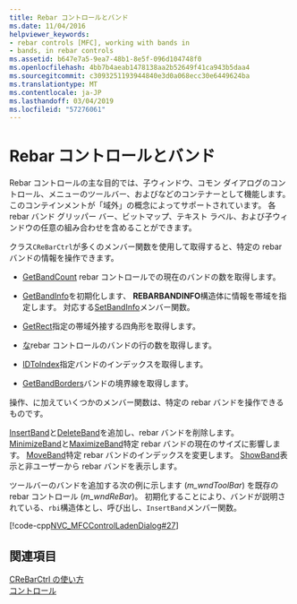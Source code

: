 ```yaml
---
title: Rebar コントロールとバンド
ms.date: 11/04/2016
helpviewer_keywords:
- rebar controls [MFC], working with bands in
- bands, in rebar controls
ms.assetid: b647e7a5-9ea7-48b1-8e5f-096d104748f0
ms.openlocfilehash: 4bb7b4aeab1478138aa2b52649f41ca943b5daa4
ms.sourcegitcommit: c3093251193944840e3d0a068ecc30e6449624ba
ms.translationtype: MT
ms.contentlocale: ja-JP
ms.lasthandoff: 03/04/2019
ms.locfileid: "57276061"
---
```

# <a name="rebar-controls-and-bands"></a>Rebar コントロールとバンド

Rebar コントロールの主な目的では、子ウィンドウ、コモン ダイアログのコントロール、メニューのツールバー、およびなどのコンテナーとして機能します。 このコンテインメントが「域外」の概念によってサポートされています。 各 rebar バンド グリッパー バー、ビットマップ、テキスト ラベル、および子ウィンドウの任意の組み合わせを含めることができます。

クラス`CReBarCtrl`が多くのメンバー関数を使用して取得すると、特定の rebar バンドの情報を操作できます。

- [GetBandCount](../mfc/reference/crebarctrl-class.md#getbandcount) rebar コントロールでの現在のバンドの数を取得します。

- [GetBandInfo](../mfc/reference/crebarctrl-class.md#getbandinfo)を初期化します、 **REBARBANDINFO**構造体に情報を帯域を指定します。 対応する[SetBandInfo](../mfc/reference/crebarctrl-class.md#setbandinfo)メンバー関数。

- [GetRect](../mfc/reference/crebarctrl-class.md#getrect)指定の帯域外接する四角形を取得します。

- [な](../mfc/reference/crebarctrl-class.md#getrowcount)rebar コントロールのバンドの行の数を取得します。

- [IDToIndex](../mfc/reference/crebarctrl-class.md#idtoindex)指定バンドのインデックスを取得します。

- [GetBandBorders](../mfc/reference/crebarctrl-class.md#getbandborders)バンドの境界線を取得します。

操作、に加えていくつかのメンバー関数は、特定の rebar バンドを操作できるものです。

[InsertBand](../mfc/reference/crebarctrl-class.md#insertband)と[DeleteBand](../mfc/reference/crebarctrl-class.md#deleteband)を追加し、rebar バンドを削除します。 [MinimizeBand](../mfc/reference/crebarctrl-class.md#minimizeband)と[MaximizeBand](../mfc/reference/crebarctrl-class.md#maximizeband)特定 rebar バンドの現在のサイズに影響します。 [MoveBand](../mfc/reference/crebarctrl-class.md#moveband)特定 rebar バンドのインデックスを変更します。 [ShowBand](../mfc/reference/crebarctrl-class.md#showband)表示と非ユーザーから rebar バンドを表示します。

ツールバーのバンドを追加する次の例に示します (*m_wndToolBar*) を既存の rebar コントロール (*m_wndReBar*)。 初期化することにより、バンドが説明されている、`rbi`構造体とし、呼び出し、`InsertBand`メンバー関数。

[!code-cpp[NVC_MFCControlLadenDialog#27](../mfc/codesnippet/cpp/rebar-controls-and-bands_1.cpp)]

## <a name="see-also"></a>関連項目

[CReBarCtrl の使い方](../mfc/using-crebarctrl.md)<br/>
[コントロール](../mfc/controls-mfc.md)

